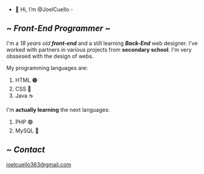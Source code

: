 - 👋 Hi, I’m @JoelCuello -

## ~ *Front-End Programmer* ~

I'm a *18 years old* ***front-end*** and a still learning ***Back-End*** web designer. I've worked with partners in various projects from **secondary school**. I'm very obssesed with the design of webs.


My  programming languages are:
1. HTML 🟠
2. CSS 🔵
3. Java ☕

I'm **actually learning** the next languages:
1. PHP 🟣
2. MySQL 🐬


## ~ *Contact* 
joelcuello363@gmail.com

